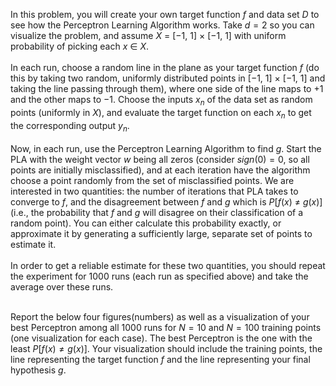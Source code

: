 In this problem, you will create your own target function $f$ and data set $D$ to see how the Perceptron Learning Algorithm works. Take $d = 2$ so you can visualize the problem, and assume $X$ = [−1, 1] × [−1, 1] with uniform probability of picking each $x$ ∈ $X$.
<br>
<br>
In each run, choose a random line in the plane as your target function $f$ (do this by taking two random, uniformly distributed points in [−1, 1] × [−1, 1] and taking the line passing through them), where one side of the line maps to +1 and the other maps to −1. Choose the inputs $x_n$ of the data set as random points (uniformly in $X$), and evaluate the target function on each $x_n$ to get the corresponding output $y_n$.
<br>
<br>
Now, in each run, use the Perceptron Learning Algorithm to find $g$. Start the PLA with the weight vector $w$ being all zeros (consider $sign(0) = 0$, so all points are initially misclassified), and at each iteration have the algorithm choose a point randomly from the set of misclassified points. We are interested in two quantities: the number of iterations that PLA takes to converge to $f$, and the disagreement between $f$ and $g$ which is $P[f(x)$ ≠ $g(x)]$ (i.e., the probability that $f$ and $g$ will disagree on their classification of a random point). You can either calculate this probability exactly, or approximate it by generating a sufficiently large, separate set of points to estimate it.
<br>
<br>
In order to get a reliable estimate for these two quantities, you should repeat the experiment for 1000 runs (each run as specified above) and take the average over these runs.
<br>
<br>

Report the below four figures(numbers) as well as a visualization of your best Perceptron among all 1000 runs for $N = 10$ and $N = 100$ training points (one visualization for each case). The best Perceptron is the one with the least $P[f(x) ≠ g(x)]$. Your visualization should include the training points, the line representing the target function $f$ and the line representing your final hypothesis $g$.
